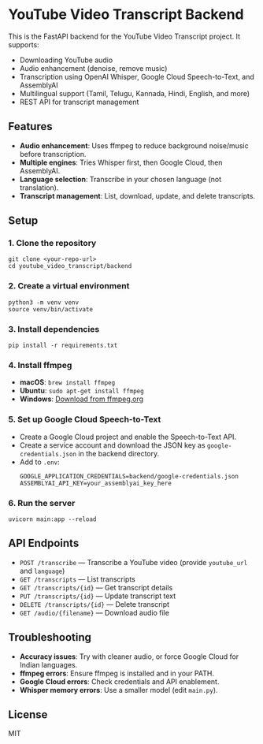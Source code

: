 # YouTube Video Transcript Backend

This is the FastAPI backend for the YouTube Video Transcript project. It supports:
- Downloading YouTube audio
- Audio enhancement (denoise, remove music)
- Transcription using OpenAI Whisper, Google Cloud Speech-to-Text, and AssemblyAI
- Multilingual support (Tamil, Telugu, Kannada, Hindi, English, and more)
- REST API for transcript management

## Features
- **Audio enhancement**: Uses ffmpeg to reduce background noise/music before transcription.
- **Multiple engines**: Tries Whisper first, then Google Cloud, then AssemblyAI.
- **Language selection**: Transcribe in your chosen language (not translation).
- **Transcript management**: List, download, update, and delete transcripts.

## Setup

### 1. Clone the repository
```
git clone <your-repo-url>
cd youtube_video_transcript/backend
```

### 2. Create a virtual environment
```
python3 -m venv venv
source venv/bin/activate
```

### 3. Install dependencies
```
pip install -r requirements.txt
```

### 4. Install ffmpeg
- **macOS**: `brew install ffmpeg`
- **Ubuntu**: `sudo apt-get install ffmpeg`
- **Windows**: [Download from ffmpeg.org](https://ffmpeg.org/download.html)

### 5. Set up Google Cloud Speech-to-Text
- Create a Google Cloud project and enable the Speech-to-Text API.
- Create a service account and download the JSON key as `google-credentials.json` in the backend directory.
- Add to `.env`:
  ```
  GOOGLE_APPLICATION_CREDENTIALS=backend/google-credentials.json
  ASSEMBLYAI_API_KEY=your_assemblyai_key_here
  ```

### 6. Run the server
```
uvicorn main:app --reload
```

## API Endpoints
- `POST /transcribe` — Transcribe a YouTube video (provide `youtube_url` and `language`)
- `GET /transcripts` — List transcripts
- `GET /transcripts/{id}` — Get transcript details
- `PUT /transcripts/{id}` — Update transcript text
- `DELETE /transcripts/{id}` — Delete transcript
- `GET /audio/{filename}` — Download audio file

## Troubleshooting
- **Accuracy issues**: Try with cleaner audio, or force Google Cloud for Indian languages.
- **ffmpeg errors**: Ensure ffmpeg is installed and in your PATH.
- **Google Cloud errors**: Check credentials and API enablement.
- **Whisper memory errors**: Use a smaller model (edit `main.py`).

## License
MIT 